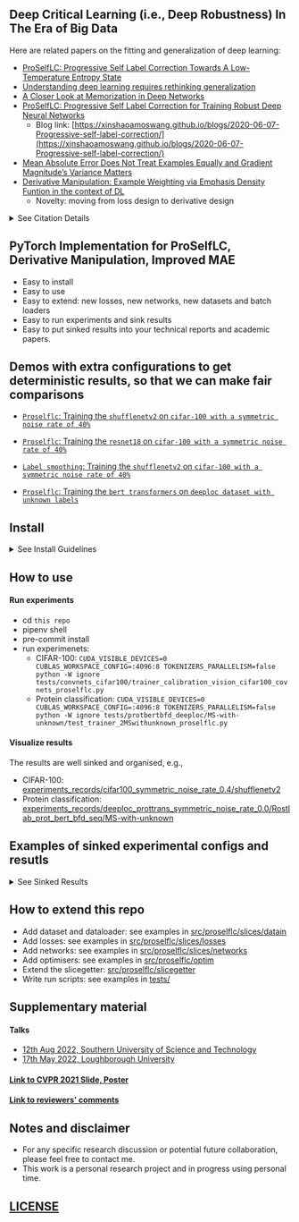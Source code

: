 
## Deep Critical Learning (i.e., Deep Robustness) In The Era of Big Data

Here are related papers on the fitting and generalization of deep learning:
* [ProSelfLC: Progressive Self Label Correction Towards A Low-Temperature Entropy State](https://arxiv.org/abs/2207.00118)
* [Understanding deep learning requires rethinking generalization](https://arxiv.org/abs/1611.03530)
* [A Closer Look at Memorization in Deep Networks](https://arxiv.org/abs/1706.05394)
* [ProSelfLC: Progressive Self Label Correction for Training Robust Deep Neural Networks](https://arxiv.org/abs/2005.03788)
  * Blog link: [https://xinshaoamoswang.github.io/blogs/2020-06-07-Progressive-self-label-correction/](https://xinshaoamoswang.github.io/blogs/2020-06-07-Progressive-self-label-correction/)
* [Mean Absolute Error Does Not Treat Examples Equally and Gradient Magnitude’s Variance Matters](https://github.com/XinshaoAmosWang/Improving-Mean-Absolute-Error-against-CCE)
* [Derivative Manipulation: Example Weighting via Emphasis Density Funtion in the context of DL](https://github.com/XinshaoAmosWang/DerivativeManipulation)
  * Novelty: moving from loss design to derivative design


<details><summary>See Citation Details</summary>

#### Please kindly cite the following papers if you find this repo useful.
```
@article{wang2022proselflc,
  title={ProSelfLC: Progressive Self Label Correction Towards A Low-Temperature Entropy State},
  author={Wang, Xinshao and Hua, Yang and Kodirov, Elyor and Mukherjee, Sankha Subhra and Clifton, David A and Robertson, Neil M},
  journal={bioRxiv},
  year={2022}
}
@inproceddings{wang2021proselflc,
  title={ {ProSelfLC}: Progressive Self Label Correction
  for Training Robust Deep Neural Networks},
  author={Wang, Xinshao and Hua, Yang and Kodirov, Elyor and Clifton, David A and Robertson, Neil M},
  booktitle={CVPR},
  year={2021}
}
@phdthesis{wang2020example,
  title={Example weighting for deep representation learning},
  author={Wang, Xinshao},
  year={2020},
  school={Queen's University Belfast}
}
@article{wang2019derivative,
  title={Derivative Manipulation for General Example Weighting},
  author={Wang, Xinshao and Kodirov, Elyor and Hua, Yang and Robertson, Neil},
  journal={arXiv preprint arXiv:1905.11233},
  year={2019}
}
@article{wang2019imae,
  title={{IMAE} for Noise-Robust Learning: Mean Absolute Error Does Not Treat Examples Equally and Gradient Magnitude’s Variance Matters},
  author={Wang, Xinshao and Hua, Yang and Kodirov, Elyor and Robertson, Neil M},
  journal={arXiv preprint arXiv:1903.12141},
  year={2019}
}
```
</details>

## PyTorch Implementation for ProSelfLC, Derivative Manipulation, Improved MAE
* Easy to install
* Easy to use
* Easy to extend: new losses, new networks, new datasets and batch loaders
* Easy to run experiments and sink results
* Easy to put sinked results into your technical reports and academic papers.

## Demos with extra configurations to get deterministic results, so that we can make fair comparisons
* [`Proselflc`: Training the `shufflenetv2` on `cifar-100 with a symmetric noise rate of 40%`
](./demos_jupyter_notebooks/convnets_cifar100/trainer_cifar100_shufflenetv2_proselflc.ipynb)

* [`Proselflc`: Training the `resnet18` on `cifar-100 with a symmetric noise rate of 40%`
](./demos_jupyter_notebooks/convnets_cifar100/trainer_cifar100_resnet18_proselflc.ipynb)

* [`Label smoothing`: Training the `shufflenetv2` on `cifar-100 with a symmetric noise rate of 40%`
](./demos_jupyter_notebooks/convnets_cifar100/trainer_cifar100_shufflenetv2_labelsmoothing.ipynb)

* [`Proselflc`: Training the `bert transformers` on `deeploc dataset with unknown labels`
](./demos_jupyter_notebooks/bert_deeploc/trainer_2MSwithunknown_bert_proselflc.ipynb)


## Install

<details><summary>See Install Guidelines</summary>

#### Set the Pipenv From Scratch
* sudo apt update && sudo apt upgrade
* sudo apt install python3.8
* curl https://bootstrap.pypa.io/get-pip.py -o get-pip.py
* python3.8 get-pip.py
* vim ~/.bashrc -> add `export PATH="/home/ubuntu/.local/bin:$PATH"` -> source ~/.bashrc
* pip3 install pipenv

#### Build env for this repo using pipenv
* git clone `this repo`
* cd `this repo`
* pipenv install -e . --skip-lock

</details>

## How to use
#### Run experiments
* cd `this repo`
* pipenv shell
* pre-commit install
* run experimenets:
  * CIFAR-100: `CUDA_VISIBLE_DEVICES=0 CUBLAS_WORKSPACE_CONFIG=:4096:8
  TOKENIZERS_PARALLELISM=false
  python -W ignore
  tests/convnets_cifar100/trainer_calibration_vision_cifar100_covnets_proselflc.py`
  * Protein classification: `CUDA_VISIBLE_DEVICES=0 CUBLAS_WORKSPACE_CONFIG=:4096:8
  TOKENIZERS_PARALLELISM=false
  python -W ignore
  tests/protbertbfd_deeploc/MS-with-unknown/test_trainer_2MSwithunknown_proselflc.py`
#### Visualize results
The results are well sinked and organised, e.g.,
* CIFAR-100: [experiments_records/cifar100_symmetric_noise_rate_0.4/shufflenetv2](experiments_records/cifar100_symmetric_noise_rate_0.4/shufflenetv2)
* Protein classification: [experiments_records/deeploc_prottrans_symmetric_noise_rate_0.0/Rostlab_prot_bert_bfd_seq/MS-with-unknown](experiments_records/deeploc_prottrans_symmetric_noise_rate_0.0/Rostlab_prot_bert_bfd_seq/MS-with-unknown)


## Examples of sinked experimental configs and resutls
<details><summary>See Sinked Results</summary>

* The results are well sinked and organised, e.g.,
[experiments_records/cifar100_symmetric_noise_rate_0.4/shufflenetv2/502_proselflc_warm0_20220606-150113](experiments_records/cifar100_symmetric_noise_rate_0.4/shufflenetv2/502_proselflc_warm0_20220606-150113)

* [Accuracy curve: shufflenetv2](experiments_records/cifar100_symmetric_noise_rate_0.4/shufflenetv2/502_proselflc_warm0_20220606-150113/accuracy.pdf)


* [Loss curve: shufflenetv2](experiments_records/cifar100_symmetric_noise_rate_0.4/shufflenetv2/502_proselflc_warm0_20220606-150113/loss.pdf)

* [accuracy_loss_normalised_entropy_max_p_metadata.xlsx](experiments_records/cifar100_symmetric_noise_rate_0.4/shufflenetv2/502_proselflc_warm0_20220606-150113/accuracy_loss_normalised_entropy_max_p_metadata.xlsx)

* [params.csv](experiments_records/cifar100_symmetric_noise_rate_0.4/shufflenetv2/502_proselflc_warm0_20220606-150113/params.csv)

</details>



## How to extend this repo
* Add dataset and dataloader: see examples in [src/proselflc/slices/datain](src/proselflc/slices/datain)
* Add losses: see examples in [src/proselflc/slices/losses](src/proselflc/slices/losses)
* Add networks: see examples in [src/proselflc/slices/networks](src/proselflc/slices/networks)
* Add optimisers: see examples in [src/proselflc/optim](src/proselflc/optim)
* Extend the slicegetter: [src/proselflc/slicegetter](src/proselflc/slicegetter)
* Write run scripts: see examples in [tests/](tests/)


## Supplementary material
#### Talks
  * [12th Aug 2022, Southern University of Science and Technology](./Poster_Slide/Talks/2022-08-12-XW-SUSTECH.pdf)
  * [17th May 2022, Loughborough University](./Poster_Slide/Talks/2022-05-17-XW-Loughborough.pdf)
#### [Link to CVPR 2021 Slide, Poster](./Poster_Slide/CVPR-2021)
#### [Link to reviewers' comments](./Reviews)

## Notes and disclaimer
* For any specific research discussion or potential future collaboration, please feel free to contact me. <br />
* This work is a personal research project and in progress using personal time.

## [LICENSE](LICENSE)

